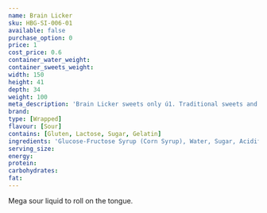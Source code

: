 ```yaml
---
name: Brain Licker
sku: HBG-SI-006-01
available: false
purchase_option: 0
price: 1
cost_price: 0.6
container_water_weight: 
container_sweets_weight: 
width: 150
height: 41
depth: 34
weight: 100
meta_description: 'Brain Licker sweets only ú1. Traditional sweets and more at Humbugs Confectionery Store. Specialists in satisfying your sweet tooth!'
brand: 
type: [Wrapped]
flavour: [Sour]
contains: [Gluten, Lactose, Sugar, Gelatin]
ingredients: 'Glucose-Fructose Syrup (Corn Syrup), Water, Sugar, Acidifiers, Citric Acid, Lactic Acid, Malic Acid, Artificial Flavourings, Colours: E102/Yellow.'
serving_size: 
energy: 
protein: 
carbohydrates: 
fat: 
---
```

Mega sour liquid to roll on the tongue.
